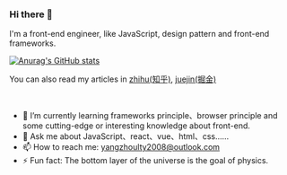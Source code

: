 ### Hi there 👋

I'm a front-end engineer, like JavaScript, design pattern and front-end frameworks.

[![Anurag's GitHub stats](https://github-readme-stats.vercel.app/api?username=HiWayne&theme=vue-dark&hide=contribs)](https://github.com/anuraghazra/github-readme-stats)

You can also read my articles in [zhihu(知乎)](https://www.zhihu.com/people/yu-guo-tian-qing-60-94/posts), [juejin(掘金)](https://juejin.cn/user/1838039174490685) 

<br />

- 🌱 I’m currently learning frameworks principle、browser principle and some cutting-edge or interesting knowledge about front-end.
- 💬 Ask me about JavaScript、react、vue、html、css……
- 📫 How to reach me: yangzhoulty2008@outlook.com
- ⚡ Fun fact: The bottom layer of the universe is the goal of physics.

<!--
**HiWayne/HiWayne** is a ✨ _special_ ✨ repository because its `README.md` (this file) appears on your GitHub profile.

Here are some ideas to get you started:

- 🔭 I’m currently working on ...
- 🌱 I’m currently learning ...
- 👯 I’m looking to collaborate on ...
- 🤔 I’m looking for help with ...
- 💬 Ask me about ...
- 📫 How to reach me: ...
- 😄 Pronouns: ...
- ⚡ Fun fact: ...
-->
